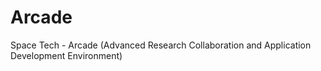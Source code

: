 # Arcade
Space Tech - Arcade (Advanced Research Collaboration and Application Development Environment)

